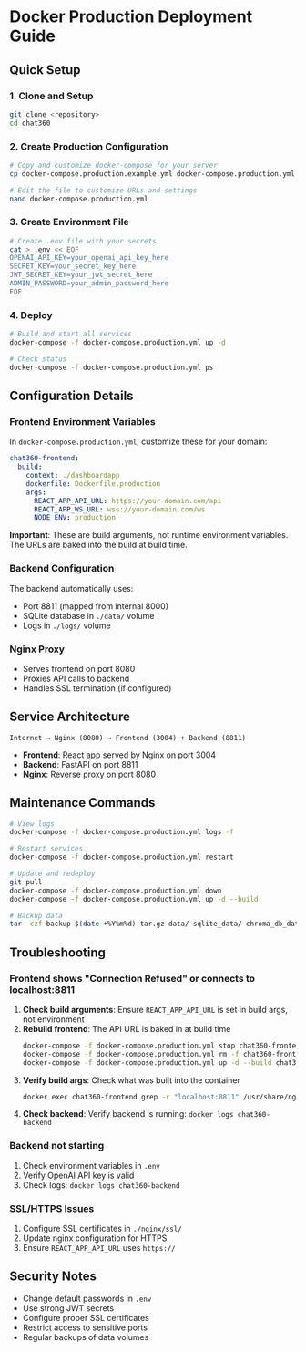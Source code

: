 # Docker Production Deployment Guide

## Quick Setup

### 1. Clone and Setup
```bash
git clone <repository>
cd chat360
```

### 2. Create Production Configuration
```bash
# Copy and customize docker-compose for your server
cp docker-compose.production.example.yml docker-compose.production.yml

# Edit the file to customize URLs and settings
nano docker-compose.production.yml
```

### 3. Create Environment File
```bash
# Create .env file with your secrets
cat > .env << EOF
OPENAI_API_KEY=your_openai_api_key_here
SECRET_KEY=your_secret_key_here
JWT_SECRET_KEY=your_jwt_secret_here
ADMIN_PASSWORD=your_admin_password_here
EOF
```

### 4. Deploy
```bash
# Build and start all services
docker-compose -f docker-compose.production.yml up -d

# Check status
docker-compose -f docker-compose.production.yml ps
```

## Configuration Details

### Frontend Environment Variables

In `docker-compose.production.yml`, customize these for your domain:

```yaml
chat360-frontend:
  build:
    context: ./dashboardapp
    dockerfile: Dockerfile.production
    args:
      REACT_APP_API_URL: https://your-domain.com/api
      REACT_APP_WS_URL: wss://your-domain.com/ws
      NODE_ENV: production
```

**Important**: These are build arguments, not runtime environment variables. The URLs are baked into the build at build time.

### Backend Configuration

The backend automatically uses:
- Port 8811 (mapped from internal 8000)
- SQLite database in `./data/` volume
- Logs in `./logs/` volume

### Nginx Proxy

- Serves frontend on port 8080
- Proxies API calls to backend
- Handles SSL termination (if configured)

## Service Architecture

```
Internet → Nginx (8080) → Frontend (3004) + Backend (8811)
```

- **Frontend**: React app served by Nginx on port 3004
- **Backend**: FastAPI on port 8811
- **Nginx**: Reverse proxy on port 8080

## Maintenance Commands

```bash
# View logs
docker-compose -f docker-compose.production.yml logs -f

# Restart services
docker-compose -f docker-compose.production.yml restart

# Update and redeploy
git pull
docker-compose -f docker-compose.production.yml down
docker-compose -f docker-compose.production.yml up -d --build

# Backup data
tar -czf backup-$(date +%Y%m%d).tar.gz data/ sqlite_data/ chroma_db_data/
```

## Troubleshooting

### Frontend shows "Connection Refused" or connects to localhost:8811
1. **Check build arguments**: Ensure `REACT_APP_API_URL` is set in build args, not environment
2. **Rebuild frontend**: The API URL is baked in at build time
   ```bash
   docker-compose -f docker-compose.production.yml stop chat360-frontend
   docker-compose -f docker-compose.production.yml rm -f chat360-frontend
   docker-compose -f docker-compose.production.yml up -d --build chat360-frontend
   ```
3. **Verify build args**: Check what was built into the container
   ```bash
   docker exec chat360-frontend grep -r "localhost:8811" /usr/share/nginx/html/ || echo "No localhost found"
   ```
4. **Check backend**: Verify backend is running: `docker logs chat360-backend`

### Backend not starting
1. Check environment variables in `.env`
2. Verify OpenAI API key is valid
3. Check logs: `docker logs chat360-backend`

### SSL/HTTPS Issues
1. Configure SSL certificates in `./nginx/ssl/`
2. Update nginx configuration for HTTPS
3. Ensure `REACT_APP_API_URL` uses `https://`

## Security Notes

- Change default passwords in `.env`
- Use strong JWT secrets
- Configure proper SSL certificates
- Restrict access to sensitive ports
- Regular backups of data volumes
